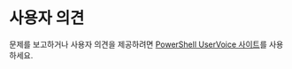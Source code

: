 # 사용자 의견
문제를 보고하거나 사용자 의견을 제공하려면 [PowerShell UserVoice 사이트](http://windowsserver.uservoice.com/forums/301869-powershell)를 사용하세요.


<!--HONumber=Jun16_HO4-->


